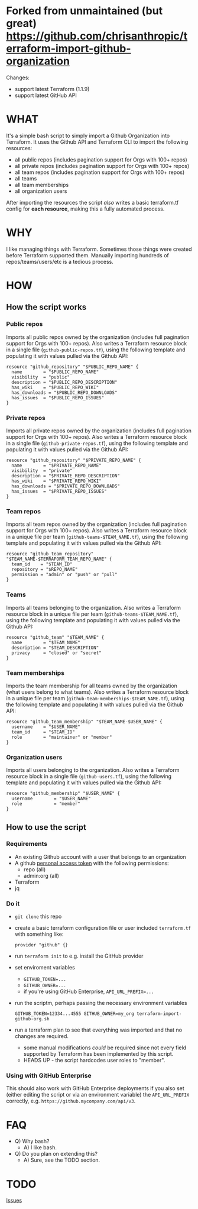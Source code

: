 # Forked from unmaintained (but great) https://github.com/chrisanthropic/terraform-import-github-organization
Changes: 
  - support latest Terraform (1.1.9)
  - support latest GitHub API

# WHAT
It's a simple bash script to simply import a Github Organization into Terraform. It uses the Github API and Terraform CLI to import the following resources:
- all public repos (includes pagination support for Orgs with 100+ repos)
- all private repos (includes pagination support for Orgs with 100+ repos)
- all team repos (includes pagination support for Orgs with 100+ repos)
- all teams
- all team memberships
- all organization users

After importing the resources the script _also_ writes a basic terraform.tf config for **each resource**, making this a fully automated process.

# WHY
I like managing things with Terraform. Sometimes those things were created before Terraform supported them. Manually importing hundreds of repos/teams/users/etc is a tedious process.

# HOW
## How the script works
### Public repos
Imports all public repos owned by the organization (includes full pagination support for Orgs with 100+ repos). Also writes a Terraform resource block in a single file (`github-public-repos.tf`), using the following template and populating it with values pulled via the Github API:

```
resource "github_repository" "$PUBLIC_REPO_NAME" {
  name        = "$PUBLIC_REPO_NAME"
  visibility  = "public"
  description = "$PUBLIC_REPO_DESCRIPTION"
  has_wiki    = "$PUBLIC_REPO_WIKI"
  has_downloads = "$PUBLIC_REPO_DOWNLOADS"
  has_issues  = "$PUBLIC_REPO_ISSUES"
}
```

### Private repos
Imports all private repos owned by the organization (includes full pagination support for Orgs with 100+ repos). Also writes a Terraform resource block in a single file (`github-private-repos.tf`), using the following template and populating it with values pulled via the Github API:

```
resource "github_repository" "$PRIVATE_REPO_NAME" {
  name        = "$PRIVATE_REPO_NAME"
  visibility  = "private"
  description = "$PRIVATE_REPO_DESCRIPTION"
  has_wiki    = "$PRIVATE_REPO_WIKI"
  has_downloads = "$PRIVATE_REPO_DOWNLOADS"
  has_issues  = "$PRIVATE_REPO_ISSUES"
}
```

### Team repos
Imports all team repos owned by the organization (includes full pagination support for Orgs with 100+ repos). Also writes a Terraform resource block in a unique file per team (`github-teams-$TEAM_NAME.tf`), using the following template and populating it with values pulled via the Github API:

```
resource "github_team_repository" "$TEAM_NAME-$TERRAFORM_TEAM_REPO_NAME" {
  team_id    = "$TEAM_ID"
  repository = "$REPO_NAME"
  permission = "admin" or "push" or "pull"
}
```

### Teams
Imports all teams belonging to the organization. Also writes a Terraform resource block in a unique file per team (`github-teams-$TEAM_NAME.tf`), using the following template and populating it with values pulled via the Github API:

```
resource "github_team" "$TEAM_NAME" {
  name        = "$TEAM_NAME"
  description = "$TEAM_DESCRIPTION"
  privacy     = "closed" or "secret"
}
```

### Team memberships
Imports the team membership for all teams owned by the organization (what users belong to what teams). Also writes a Terraform resource block in a unique file per team (`github-team-memberships-$TEAM_NAME.tf`), using the following template and populating it with values pulled via the Github API:

```
resource "github_team_membership" "$TEAM_NAME-$USER_NAME" {
  username    = "$USER_NAME"
  team_id     = "$TEAM_ID"
  role        = "maintainer" or "member"
}
```

### Organization users
Imports all users belonging to the organization. Also writes a Terraform resource block in a single file (`github-users.tf`), using the following template and populating it with values pulled via the Github API:

```
resource "github_membership" "$USER_NAME" {
  username        = "$USER_NAME"
  role            = "member"
}
```

## How to use the script
### Requirements
- An existing Github account with a user that belongs to an organization
- A github [personal access token](https://help.github.com/articles/creating-a-personal-access-token-for-the-command-line/) with the following permissions:
  - repo (all)
  - admin:org (all)
- Terraform
- jq

### Do it
- `git clone` this repo
- create a basic terraform configuration file or user included `terraform.tf` with
  something like:

  ```hcl
  provider "github" {}
  ```
- run `terraform init` to e.g. install the GitHub provider
- set enviroment variables 
  - `GITHUB_TOKEN=...`
  - `GITHUB_OWNER=...`
  - if you're using GitHub Enterprise, `API_URL_PREFIX=...`
- run the scriptm, perhaps passing the necessary environment variables
  ```
  GITHUB_TOKEN=12334...4555 GITHUB_OWNER=my_org terraform-import-github-org.sh
  ```
- run a terraform plan to see that everything was imported and that no changes are required.
  - some manual modifications _could_ be required since not every field supported by Terraform has been implemented by this script.
  - HEADS UP - the script hardcodes user roles to "member".

### Using with GitHub Enterprise

This should also work with GitHub Enterprise deployments if you also
set (either editing the script or via an environment variable) the
`API_URL_PREFIX` correctly,
e.g. `https://github.mycompany.com/api/v3`.

# FAQ
- Q) Why bash?
  - A) I like bash.
- Q) Do you plan on extending this?
  - A) Sure, see the TODO section.

# TODO
[Issues](https://github.com/chrisanthropic/terraform-import-github-organization/issues?q=is%3Aopen+is%3Aissue+label%3Aenhancement)

